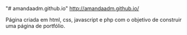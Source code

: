 "# amandaadm.github.io"
http://amandaadm.github.io/

Página criada em html, css, javascript e php com o objetivo de construir uma página de portfólio.
